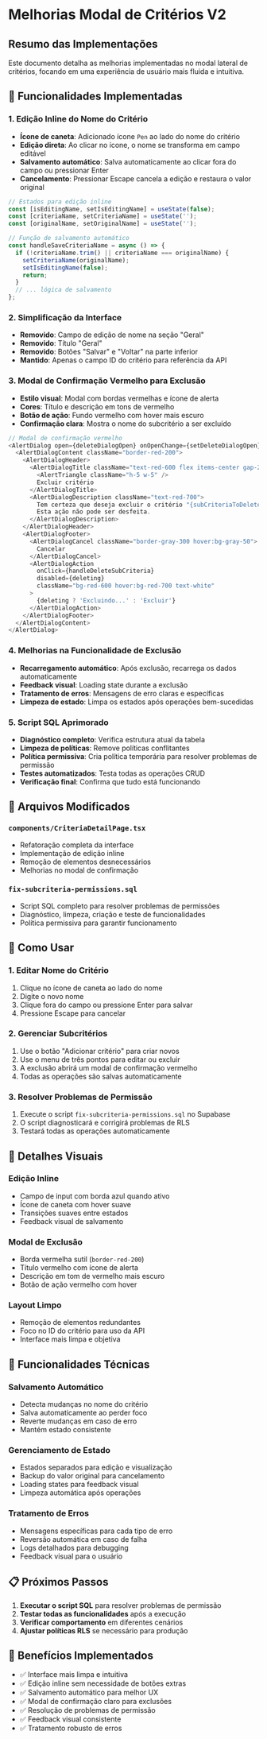 # Melhorias Modal de Critérios V2

## Resumo das Implementações

Este documento detalha as melhorias implementadas no modal lateral de critérios, focando em uma experiência de usuário mais fluida e intuitiva.

## 🎯 Funcionalidades Implementadas

### 1. Edição Inline do Nome do Critério
- **Ícone de caneta**: Adicionado ícone `Pen` ao lado do nome do critério
- **Edição direta**: Ao clicar no ícone, o nome se transforma em campo editável
- **Salvamento automático**: Salva automaticamente ao clicar fora do campo ou pressionar Enter
- **Cancelamento**: Pressionar Escape cancela a edição e restaura o valor original

```typescript
// Estados para edição inline
const [isEditingName, setIsEditingName] = useState(false);
const [criteriaName, setCriteriaName] = useState('');
const [originalName, setOriginalName] = useState('');

// Função de salvamento automático
const handleSaveCriteriaName = async () => {
  if (!criteriaName.trim() || criteriaName === originalName) {
    setCriteriaName(originalName);
    setIsEditingName(false);
    return;
  }
  // ... lógica de salvamento
};
```

### 2. Simplificação da Interface
- **Removido**: Campo de edição de nome na seção "Geral"
- **Removido**: Título "Geral" 
- **Removido**: Botões "Salvar" e "Voltar" na parte inferior
- **Mantido**: Apenas o campo ID do critério para referência da API

### 3. Modal de Confirmação Vermelho para Exclusão
- **Estilo visual**: Modal com bordas vermelhas e ícone de alerta
- **Cores**: Título e descrição em tons de vermelho
- **Botão de ação**: Fundo vermelho com hover mais escuro
- **Confirmação clara**: Mostra o nome do subcritério a ser excluído

```typescript
// Modal de confirmação vermelho
<AlertDialog open={deleteDialogOpen} onOpenChange={setDeleteDialogOpen}>
  <AlertDialogContent className="border-red-200">
    <AlertDialogHeader>
      <AlertDialogTitle className="text-red-600 flex items-center gap-2">
        <AlertTriangle className="h-5 w-5" />
        Excluir critério
      </AlertDialogTitle>
      <AlertDialogDescription className="text-red-700">
        Tem certeza que deseja excluir o critério "{subCriteriaToDelete?.name}"? 
        Esta ação não pode ser desfeita.
      </AlertDialogDescription>
    </AlertDialogHeader>
    <AlertDialogFooter>
      <AlertDialogCancel className="border-gray-300 hover:bg-gray-50">
        Cancelar
      </AlertDialogCancel>
      <AlertDialogAction
        onClick={handleDeleteSubCriteria}
        disabled={deleting}
        className="bg-red-600 hover:bg-red-700 text-white"
      >
        {deleting ? 'Excluindo...' : 'Excluir'}
      </AlertDialogAction>
    </AlertDialogFooter>
  </AlertDialogContent>
</AlertDialog>
```

### 4. Melhorias na Funcionalidade de Exclusão
- **Recarregamento automático**: Após exclusão, recarrega os dados automaticamente
- **Feedback visual**: Loading state durante a exclusão
- **Tratamento de erros**: Mensagens de erro claras e específicas
- **Limpeza de estado**: Limpa os estados após operações bem-sucedidas

### 5. Script SQL Aprimorado
- **Diagnóstico completo**: Verifica estrutura atual da tabela
- **Limpeza de políticas**: Remove políticas conflitantes
- **Política permissiva**: Cria política temporária para resolver problemas de permissão
- **Testes automatizados**: Testa todas as operações CRUD
- **Verificação final**: Confirma que tudo está funcionando

## 📁 Arquivos Modificados

### `components/CriteriaDetailPage.tsx`
- Refatoração completa da interface
- Implementação de edição inline
- Remoção de elementos desnecessários
- Melhorias no modal de confirmação

### `fix-subcriteria-permissions.sql`
- Script SQL completo para resolver problemas de permissões
- Diagnóstico, limpeza, criação e teste de funcionalidades
- Política permissiva para garantir funcionamento

## 🚀 Como Usar

### 1. Editar Nome do Critério
1. Clique no ícone de caneta ao lado do nome
2. Digite o novo nome
3. Clique fora do campo ou pressione Enter para salvar
4. Pressione Escape para cancelar

### 2. Gerenciar Subcritérios
1. Use o botão "Adicionar critério" para criar novos
2. Use o menu de três pontos para editar ou excluir
3. A exclusão abrirá um modal de confirmação vermelho
4. Todas as operações são salvas automaticamente

### 3. Resolver Problemas de Permissão
1. Execute o script `fix-subcriteria-permissions.sql` no Supabase
2. O script diagnosticará e corrigirá problemas de RLS
3. Testará todas as operações automaticamente

## 🎨 Detalhes Visuais

### Edição Inline
- Campo de input com borda azul quando ativo
- Ícone de caneta com hover suave
- Transições suaves entre estados
- Feedback visual de salvamento

### Modal de Exclusão
- Borda vermelha sutil (`border-red-200`)
- Título vermelho com ícone de alerta
- Descrição em tom de vermelho mais escuro
- Botão de ação vermelho com hover

### Layout Limpo
- Remoção de elementos redundantes
- Foco no ID do critério para uso da API
- Interface mais limpa e objetiva

## 🔧 Funcionalidades Técnicas

### Salvamento Automático
- Detecta mudanças no nome do critério
- Salva automaticamente ao perder foco
- Reverte mudanças em caso de erro
- Mantém estado consistente

### Gerenciamento de Estado
- Estados separados para edição e visualização
- Backup do valor original para cancelamento
- Loading states para feedback visual
- Limpeza automática após operações

### Tratamento de Erros
- Mensagens específicas para cada tipo de erro
- Reversão automática em caso de falha
- Logs detalhados para debugging
- Feedback visual para o usuário

## 📋 Próximos Passos

1. **Executar o script SQL** para resolver problemas de permissão
2. **Testar todas as funcionalidades** após a execução
3. **Verificar comportamento** em diferentes cenários
4. **Ajustar políticas RLS** se necessário para produção

## 🎯 Benefícios Implementados

- ✅ Interface mais limpa e intuitiva
- ✅ Edição inline sem necessidade de botões extras
- ✅ Salvamento automático para melhor UX
- ✅ Modal de confirmação claro para exclusões
- ✅ Resolução de problemas de permissão
- ✅ Feedback visual consistente
- ✅ Tratamento robusto de erros 
